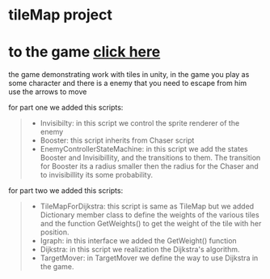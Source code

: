 # tileMap project

# to the game [click here](https://afinish.itch.io/tilemap-project)

the game demonstrating work with tiles in unity, in the game you play as some character and there is a enemy that you need to escape from him <br>
use the arrows to move <br>

for part one we added this scripts: <br>
> - Invisibilty: in this script we control the sprite renderer of the enemy <br>
> - Booster: this script inherits from Chaser script <br>
> - EnemyControllerStateMachine: in this script we add the states Booster and Invisibillity, and the transitions to them. The transition for Booster its a radius smaller then the radius for the Chaser and to invisibillity its some probability.

for part two we added this scripts: <br>
> - TileMapForDijkstra: this script is same as TileMap but we added Dictionary member class to define the weights of the various tiles and the function GetWeights() to get the weight of the tile with her position. <br>
> - Igraph: in this interface we added the GetWeight() function <br>
> - Dijkstra: in this script we realization the Dijkstra's algorithm. <br>
> - TargetMover: in TargetMover we define the way to use Dijkstra in the game. <br>

